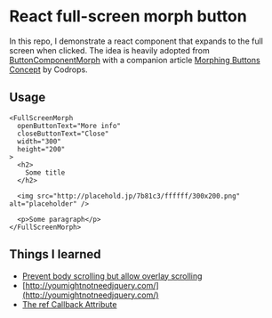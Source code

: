 # React full-screen morph button

In this repo, I demonstrate a react component that expands to the full screen
when clicked. The idea is heavily adopted from [ButtonComponentMorph](https://github.com/codrops/ButtonComponentMorph/)
with a companion article
[Morphing Buttons Concept](https://tympanus.net/codrops/2014/05/12/morphing-buttons-concept/)
by Codrops.

## Usage

```
<FullScreenMorph
  openButtonText="More info"
  closeButtonText="Close"
  width="300"
  height="200"
>
  <h2>
    Some title
  </h2>

  <img src="http://placehold.jp/7b81c3/ffffff/300x200.png" alt="placeholder" />

  <p>Some paragraph</p>
</FullScreenMorph>
```

## Things I learned

- [Prevent body scrolling but allow overlay scrolling](http://stackoverflow.com/a/9280412/3837223)
- [http://youmightnotneedjquery.com/](http://youmightnotneedjquery.com/)
- [The ref Callback Attribute](https://facebook.github.io/react/docs/refs-and-the-dom.html)
